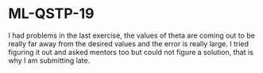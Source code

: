 # ML-QSTP-19
I had problems in the last exercise, the values of theta are coming out to be really far away from the desired values and the error is really large. I tried figuring it out and asked mentors too but could not figure a solution, that is why I am submitting late.
